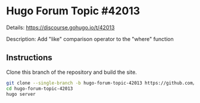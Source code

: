# Hugo Forum Topic #42013

Details: <https://discourse.gohugo.io/t/42013>

Description: Add "like" comparison operator to the "where" function

## Instructions

Clone this branch of the repository and build the site.

```bash
git clone --single-branch -b hugo-forum-topic-42013 https://github.com/jmooring/hugo-testing hugo-forum-topic-42013
cd hugo-forum-topic-42013
hugo server
```
